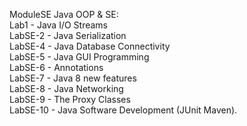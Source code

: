 

ModuleSE Java OOP & SE:  
  Lab1 - Java I/O Streams  
  LabSE-2 - Java Serialization  
  LabSE-4 - Java Database Connectivity  
  LabSE-5 - Java GUI Programming  
  LabSE-6 - Annotations  
  LabSE-7 - Java 8 new features  
  LabSE-8 - Java Networking  
  LabSE-9 - The Proxy Classes  
  LabSE-10 - Java Software Development (JUnit  Maven).

